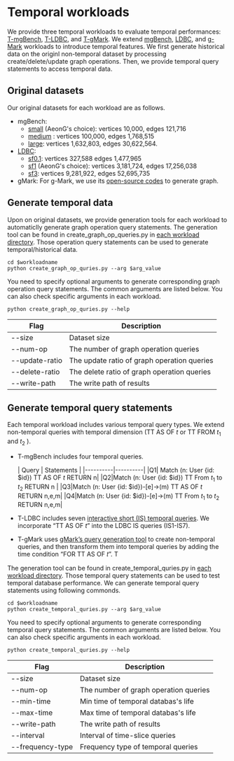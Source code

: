 # Temporal workloads

We provide three temporal workloads to evaluate temporal performances: [T-mgBench](./T-Pokec/), [T-LDBC](./T-LDBC/), and [T-gMark](./T-gMark/). We extend [mgBench](https://github.com/memgraph/memgraph/blob/master/tests/mgbench/README.md), [LDBC](https://github.com/ldbc/ldbc_snb_interactive_v1_impls), and [g-Mark](https://github.com/gbagan/gmark) workloads to introduce temporal features. We first generate historical data on the originl non-temporal dataset by processing create/delete/update graph operations. Then, we provide temporal query statements to access temporal data.

## Original datasets
Our original datasets for each workload are as follows.
* mgBench:
  * [small](https://s3.eu-west-1.amazonaws.com/deps.memgraph.io/dataset/pokec/benchmark/pokec_small_import.cypher) (AeonG's choice): vertices 10,000, edges 121,716
  * [medium](https://s3.eu-west-1.amazonaws.com/deps.memgraph.io/dataset/pokec/benchmark/pokec_small_import.cypher) : vertices 100,000, edges 1,768,515
  * [large](https://s3.eu-west-1.amazonaws.com/deps.memgraph.io/dataset/pokec/benchmark/pokec_large.setup.cypher.gz): vertices 1,632,803, edges 30,622,564.
* [LDBC](https://github.com/ldbc/ldbc_snb_interactive_v1_impls):
  * [sf0.1](https://s3.eu-west-1.amazonaws.com/deps.memgraph.io/dataset/ldbc/benchmark/interactive/ldbc_interactive_sf0.1.cypher.gz): vertices 327,588 edges 1,477,965
  * [sf1](https://s3.eu-west-1.amazonaws.com/deps.memgraph.io/dataset/ldbc/benchmark/interactive/ldbc_interactive_sf1.cypher.gz) (AeonG's choice): vertices 3,181,724, edges 17,256,038
  * [sf3](https://s3.eu-west-1.amazonaws.com/deps.memgraph.io/dataset/ldbc/benchmark/interactive/ldbc_interactive_sf3.cypher.gz): vertices 9,281,922, edges 52,695,735
* gMark: For g-Mark, we use its [open-source codes](https://github.com/gbagan/gmark) to generate graph.


## Generate temporal data
Upon on original datasets, we provide generation tools for each workload to automaticlly generate graph operation query statements. The generation tool can be found in create_graph_op_queries.py in [each workload directory](./). Those operation query statements can be used to generate temporal/historical data.

    cd $workloadname
    python create_graph_op_quries.py --arg $arg_value

You need to specify optional arguments to generate corresponding graph operation query statements. The common arguments are listed below. You can also check specific arguments in each workload.

    python create_graph_op_quries.py --help

| Flag | Description | 
|----------|----------|
|--size|Dataset size|
|--num-op|The number of graph operation queries|
|--update-ratio|The update ratio of graph operation queries|
|--delete-ratio|The delete ratio of graph operation queries|
|--write-path|The write path of results|

## Generate temporal query statements

Each temporal workload includes various temporal query types. We extend non-temporal queries with temporal dimension (TT AS OF $t$ or TT FROM $t_1$ and $t_2$ ).

* T-mgBench includes four temporal queries.

  | Query | Statements | 
      |----------|----------|
  |Q1| Match (n: User {id: $id}) TT AS OF $t$ RETURN n|
  |Q2|Match (n: User {id: $id}) TT From $t_1$ to $t_2$ RETURN n |
  |Q3|Match (n: User {id: $id})-[e]->(m)  TT AS OF $t$ RETURN n,e,m|
  |Q4|Match (n: User {id: $id})-[e]->(m) TT From $t_1$ to $t_2$ RETURN n,e,m|

* T-LDBC includes seven [interactive short (IS) temporal queries](https://github.com/ldbc/ldbc_snb_interactive_v1_impls/tree/main/cypher/queries). We incorporate “TT AS OF $t$” into the LDBC IS
  queries (IS1-IS7).
* T-gMark uses [gMark’s query generation tool](https://github.com/gbagan/gmark/tree/master) to create non-temporal queries,
  and then transform them into temporal queries by adding the time
  condition “FOR TT AS OF 𝑡”. T

The generation tool can be found in create_temporal_quries.py in [each workload directory](./). Those temporal query statements can be used to test temporal database performance. We can generate temporal query statements using following commonds.


    cd $workloadname
    python create_temporal_quries.py --arg $arg_value

You need to specify optional arguments to generate corresponding temporal query statements. The common arguments are listed below. You can also check specific arguments in each workload.

    python create_temporal_quries.py --help

| Flag | Description | 
|----------|----------|
|--size|Dataset size|
|--num-op|The number of graph operation queries|
|--min-time|Min time of temporal databas's life|
|--max-time|Max time of temporal databas's life|
|--write-path|The write path of results|
|--interval|Interval of time-slice queries|
|--frequency-type|Frequency type of temporal queries|
